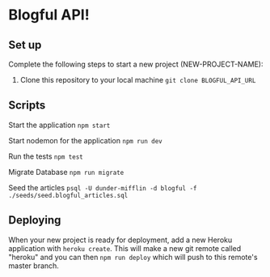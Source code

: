 # Blogful API!

## Set up

Complete the following steps to start a new project (NEW-PROJECT-NAME):

1. Clone this repository to your local machine `git clone BLOGFUL_API_URL`

## Scripts

Start the application `npm start`

Start nodemon for the application `npm run dev`

Run the tests `npm test`

Migrate Database `npm run migrate`

Seed the articles `psql -U dunder-mifflin -d blogful -f ./seeds/seed.blogful_articles.sql`

## Deploying

When your new project is ready for deployment, add a new Heroku application with `heroku create`. This will make a new git remote called "heroku" and you can then `npm run deploy` which will push to this remote's master branch.